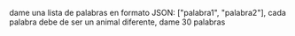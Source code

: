dame una lista de palabras en formato JSON: ["palabra1", "palabra2"], cada palabra debe de ser un animal diferente, dame 30 palabras